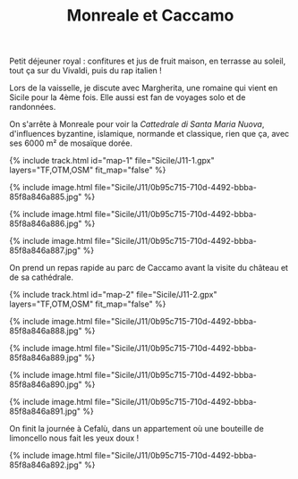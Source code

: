 ﻿---
title: "Monreale et Caccamo"
permalink: /Sicile/J11/
sidebar:
  nav: "sicile"
enable_tracks: true
---

Petit déjeuner royal : confitures et jus de fruit maison, en terrasse au soleil, tout ça sur du Vivaldi, puis du rap italien !

Lors de la vaisselle, je discute avec Margherita, une romaine qui vient en Sicile pour la 4ème fois. Elle aussi est fan de voyages solo et de randonnées.

On s'arrête à Monreale pour voir la *Cattedrale di Santa Maria Nuova*, d'influences byzantine, islamique, normande et classique, rien que ça, avec ses 6000 m² de mosaïque dorée.

{% include track.html id="map-1" file="Sicile/J11-1.gpx" layers="TF,OTM,OSM" fit_map="false" %}

{% include image.html file="Sicile/J11/0b95c715-710d-4492-bbba-85f8a846a885.jpg" %}

{% include image.html file="Sicile/J11/0b95c715-710d-4492-bbba-85f8a846a886.jpg" %}

{% include image.html file="Sicile/J11/0b95c715-710d-4492-bbba-85f8a846a887.jpg" %}

On prend un repas rapide au parc de Caccamo avant la visite du château et de sa cathédrale.

{% include track.html id="map-2" file="Sicile/J11-2.gpx" layers="TF,OTM,OSM" fit_map="false" %}

{% include image.html file="Sicile/J11/0b95c715-710d-4492-bbba-85f8a846a888.jpg" %}

{% include image.html file="Sicile/J11/0b95c715-710d-4492-bbba-85f8a846a889.jpg" %}

{% include image.html file="Sicile/J11/0b95c715-710d-4492-bbba-85f8a846a890.jpg" %}

{% include image.html file="Sicile/J11/0b95c715-710d-4492-bbba-85f8a846a891.jpg" %}

On finit la journée à Cefalù, dans un appartement où une bouteille de limoncello nous fait les yeux doux !

{% include image.html file="Sicile/J11/0b95c715-710d-4492-bbba-85f8a846a892.jpg" %}
